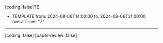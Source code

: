 [coding::false]TE
  - TEMPLATE
from: 2024-08-06T14:00:00
to: 2024-08-06T21:00:00
overallTime: "7"
---
[coding::false]
[paper-review::false]
